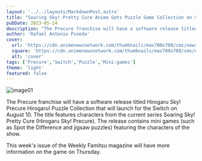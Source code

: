 ```yaml
---
layout: '../../layouts/MarkdownPost.astro'
title: "Soaring Sky! Pretty Cure Anime Gets Puzzle Game Collection on Switch on August 10"
pubDate: 2023-05-24
description: "The Precure franchise will have a software release titled Hirogaru Sky! Precure Hirogaru! Puzzle Collection that will launch for the Switch on August 10."
author: 'Rafael Antonio Pineda'
cover:
  url: 'https://cdn.animenewsnetwork.com/thumbnails/max700x700/cms/news.6/198376/precure.jpg'
  square: 'https://cdn.animenewsnetwork.com/thumbnails/max700x700/cms/news.6/198376/precure.jpg'
  alt: 'cover'
tags: ['Precure','Switch','Puzzle','Mini-games']
theme: 'light'
featured: false
---
```


![image01](https://cdn.animenewsnetwork.com/thumbnails/max700x700/cms/news.6/198376/precure.jpg)

The Precure franchise will have a software release titled Hirogaru Sky! Precure Hirogaru! Puzzle Collection that will launch for the Switch on August 10. The title features characters from the current series Soaring Sky! Pretty Cure (Hirogaru Sky! Precure). The release contains mini games (such as Spot the Difference and jigsaw puzzles) featuring the characters of the show.
 
This week's issue of the Weekly Famitsu magazine will have more information on the game on Thursday.